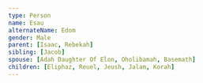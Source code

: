 ```yaml
---
type: Person
name: Esau
alternateName: Edom
gender: Male
parent: [Isaac, Rebekah]
sibling: [Jacob]
spouse: [Adah Daughter Of Elon, Oholibamah, Basemath]
children: [Eliphaz, Reuel, Jeush, Jalam, Korah]
---
```


